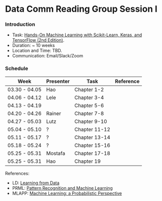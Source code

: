 # Data Comm Reading Group Session I 

### Introduction
* Task: [Hands-On Machine Learning with Scikit-Learn, Keras, and TensorFlow (2nd Edition)](https://learning.oreilly.com/library/view/hands-on-machine-learning/9781492032632/). 
* Duration: ~ 10 weeks
* Location and Time: TBD.  
* Communication: Email/Slack/Zoom

### Schedule


|Week | Presenter | Task | Reference| 
|-----|-----------|------|----------|
|03.30 - 04.05| Hao | Chapter 1-2 | |
|04.06 - 04.12|  Lele   | Chapter 3-4 | |
|04.13 - 04.19|     | Chapter 5-6 | |
|04.20 - 04.26|  Rainer   | Chapter 7-8 | |
|04.27 - 05.03|  Lutz   | Chapter 9-10| |
|05.04 - 05.10|  ?   | Chapter 11-12| |
|05.11 - 05.17|  ?   | Chapter 13-14| |
|05.18 - 05.24|  ?   | Chapter 15-16| |
|05.25 - 05.31| Mostafa | Chapter 17-18| |
|05.25 - 05.31| Hao | Chapter 19| |


References:
- LD:  [Learning from Data](http://work.caltech.edu/telecourse.html)
- PRML:  [Pattern Recognition and Machine Learning](https://www.microsoft.com/en-us/research/uploads/prod/2006/01/Bishop-Pattern-Recognition-and-Machine-Learning-2006.pdf)			
- MLAPP:  [Machine Learning: a Probabilistic Perspective](https://www.cs.ubc.ca/~murphyk/MLbook/)			
